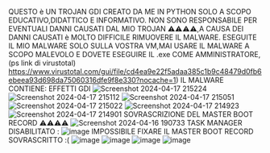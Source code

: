 QUESTO è UN TROJAN GDI CREATO DA ME IN PYTHON SOLO A SCOPO EDUCATIVO,DIDATTICO E INFORMATIVO.
NON SONO RESPONSABILE PER EVENTUALI DANNI CAUSATI DAL MIO TROJAN ⚠️⚠️⚠️⚠️,A CAUSA DEI DANNI CAUSATI è MOLTO DIFFICILE RIMUOVERE IL MALWARE.
ESEGUITE IL MIO MALWARE SOLO SULLA VOSTRA VM,MAI USARE IL MALWARE A SCOPO MALEVOLO E DOVETE ESEGUIRE IL .exe COME AMMINISTRATORE, (ps link di virustotal)
https://www.virustotal.com/gui/file/cd4ea9e22f5adaa385c1b9c48479d0fb6ebeea93d698da75060316dfe9f8e330?nocache=1)
IL MALWARE CONTIENE:
EFFETTI GDI 
![Screenshot 2024-04-17 215224](https://github.com/MATTIAloyoutuber/NitroSulfoxide/assets/164758246/6a30147e-e8b5-489c-82ac-177c55454e4d)
![Screenshot 2024-04-17 215112](https://github.com/MATTIAloyoutuber/NitroSulfoxide/assets/164758246/4804d807-40f9-4699-8d00-e792bb6bca13)
![Screenshot 2024-04-17 215051](https://github.com/MATTIAloyoutuber/NitroSulfoxide/assets/164758246/c0bccf33-2ec4-4788-bd7c-19a852b9062c)
![Screenshot 2024-04-17 215022](https://github.com/MATTIAloyoutuber/NitroSulfoxide/assets/164758246/65d4e978-024e-4191-b2de-890fbdcb38eb)
![Screenshot 2024-04-17 214923](https://github.com/MATTIAloyoutuber/NitroSulfoxide/assets/164758246/ef17861e-a0f1-4382-8d53-3347e01c443e)
![Screenshot 2024-04-17 214901](https://github.com/MATTIAloyoutuber/NitroSulfoxide/assets/164758246/4aaf2b06-c1c9-4585-a267-a56e50f7a32f)
SOVRASCRIZIONE DEL MASTER BOOT RECORD ⚠️⚠️⚠️⚠️
![Screenshot 2024-04-16 190733](https://github.com/MATTIAloyoutuber/NitroSulfoxide/assets/164758246/024a77b8-64f0-40fc-87f9-2165757b2b99)
TASK MANAGER DISABILITATO :
![image](https://github.com/MATTIAloyoutuber/NitroSulfoxide/assets/164758246/1106a417-9aee-4e39-acfc-f92c99c50326)
IMPOSSIBILE FIXARE IL MASTER BOOT RECORD SOVRASCRITTO :(
![image](https://github.com/MATTIAloyoutuber/NitroSulfoxide/assets/164758246/75f48295-8c8b-42de-b72f-00d7310b0972)
![image](https://github.com/MATTIAloyoutuber/NitroSulfoxide/assets/164758246/8248ac40-fc7d-4d76-b4d1-c12c675cced7)
![image](https://github.com/MATTIAloyoutuber/NitroSulfoxide/assets/164758246/e2b37e8a-9ac2-4bf3-9b10-2822d7342a04)
![image](https://github.com/MATTIAloyoutuber/NitroSulfoxide/assets/164758246/d0a50592-7983-4aa1-bea7-ba9edbbd14ce)
